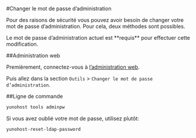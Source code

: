 #Changer le mot de passe d’administration 

Pour des raisons de sécurité vous pouvez avoir besoin de changer votre mot de passe d’administration. Pour cela, deux méthodes sont possibles.

<div class="alert alert-warning">
<span class="glyphicon glyphicon-warning-sign"></span>
Le mot de passe d’administration actuel est **requis** pour effectuer cette modification.
</div>

##Administration web

Premièrement, connectez-vous à [l’administration web](/admin).

Puis allez dans la section `Outils` > `Changer le mot de passe d’administration`.

##Ligne de commande

```bash
yunohost tools adminpw
```

Si vous avez oublié votre mot de passe, utilisez plutôt:

```bash
yunohost-reset-ldap-password
```
